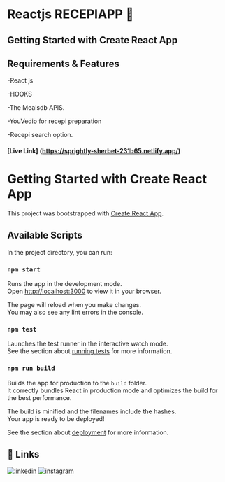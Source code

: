 # Reactjs RECEPIAPP 🥗
## Getting Started with Create React App

## Requirements & Features
-React js 

-HOOKS

-The Mealsdb APIS.

-YouVedio for recepi preparation

-Recepi search option.

#### [Live Link] (https://sprightly-sherbet-231b65.netlify.app/)



# Getting Started with Create React App

This project was bootstrapped with [Create React App](https://github.com/facebook/create-react-app).

## Available Scripts

In the project directory, you can run:

### `npm start`

Runs the app in the development mode.\
Open [http://localhost:3000](http://localhost:3000) to view it in your browser.

The page will reload when you make changes.\
You may also see any lint errors in the console.

### `npm test`

Launches the test runner in the interactive watch mode.\
See the section about [running tests](https://facebook.github.io/create-react-app/docs/running-tests) for more information.

### `npm run build`

Builds the app for production to the `build` folder.\
It correctly bundles React in production mode and optimizes the build for the best performance.

The build is minified and the filenames include the hashes.\
Your app is ready to be deployed!

See the section about [deployment](https://facebook.github.io/create-react-app/docs/deployment) for more information.

## 🔗 Links


[![linkedin](https://img.shields.io/badge/linkedin-white?style=for-the-badge&logo=linkedin&logoColor=blue)](https://www.linkedin.com/in/aswin-p-293420218/)
[![instagram](https://img.shields.io/badge/instagram-white?style=for-the-badge&logo=instagram&logoColor=purple)](https://instagram.com/aswin._.p)
